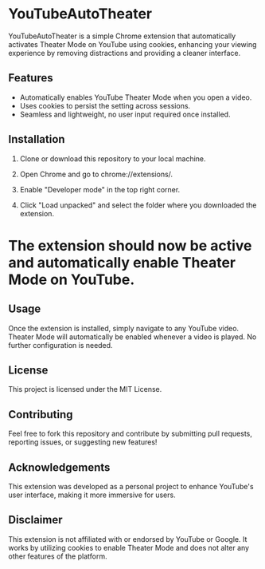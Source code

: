 # YouTubeAutoTheater

YouTubeAutoTheater is a simple Chrome extension that automatically activates Theater Mode on YouTube using cookies, enhancing your viewing experience by removing distractions and providing a cleaner interface.

## Features

- Automatically enables YouTube Theater Mode when you open a video.
- Uses cookies to persist the setting across sessions.
- Seamless and lightweight, no user input required once installed.

## Installation

1. Clone or download this repository to your local machine.
   
2. Open Chrome and go to chrome://extensions/.

3. Enable "Developer mode" in the top right corner.

4. Click "Load unpacked" and select the folder where you downloaded the extension.

# The extension should now be active and automatically enable Theater Mode on YouTube.

## Usage
Once the extension is installed, simply navigate to any YouTube video. Theater Mode will automatically be enabled whenever a video is played. No further configuration is needed.

## License
This project is licensed under the MIT License.

## Contributing
Feel free to fork this repository and contribute by submitting pull requests, reporting issues, or suggesting new features!

## Acknowledgements
This extension was developed as a personal project to enhance YouTube's user interface, making it more immersive for users.

## Disclaimer
This extension is not affiliated with or endorsed by YouTube or Google. It works by utilizing cookies to enable Theater Mode and does not alter any other features of the platform.


